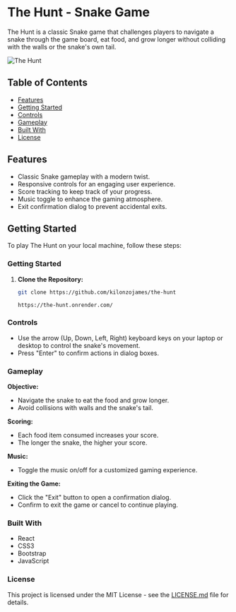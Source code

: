 # The Hunt - Snake Game

The Hunt is a classic Snake game that challenges players to navigate a snake through the game board, eat food, and grow longer without colliding with the walls or the snake's own tail.

![The Hunt](link_to_game_screenshot)

## Table of Contents

- [Features](#features)
- [Getting Started](#getting-started)
- [Controls](#controls)
- [Gameplay](#gameplay)
- [Built With](#built-with)
- [License](#license)

## Features

- Classic Snake gameplay with a modern twist.
- Responsive controls for an engaging user experience.
- Score tracking to keep track of your progress.
- Music toggle to enhance the gaming atmosphere.
- Exit confirmation dialog to prevent accidental exits.

## Getting Started

To play The Hunt on your local machine, follow these steps:

### Getting Started

1. **Clone the Repository:**

    ```bash
    git clone https://github.com/kilonzojames/the-hunt
    ``` 
    ```Online
    https://the-hunt.onrender.com/
    ```
### Controls

- Use the arrow (Up, Down, Left, Right) keyboard keys on your laptop or desktop to control the snake's movement.
- Press "Enter" to confirm actions in dialog boxes.

### Gameplay

**Objective:**
- Navigate the snake to eat the food and grow longer.
- Avoid collisions with walls and the snake's tail.

**Scoring:**
- Each food item consumed increases your score.
- The longer the snake, the higher your score.

**Music:**
- Toggle the music on/off for a customized gaming experience.

**Exiting the Game:**
- Click the "Exit" button to open a confirmation dialog.
- Confirm to exit the game or cancel to continue playing.

### Built With

- React
- CSS3
- Bootstrap
- JavaScript

### License

This project is licensed under the MIT License - see the [LICENSE.md](LICENSE.md) file for details.
